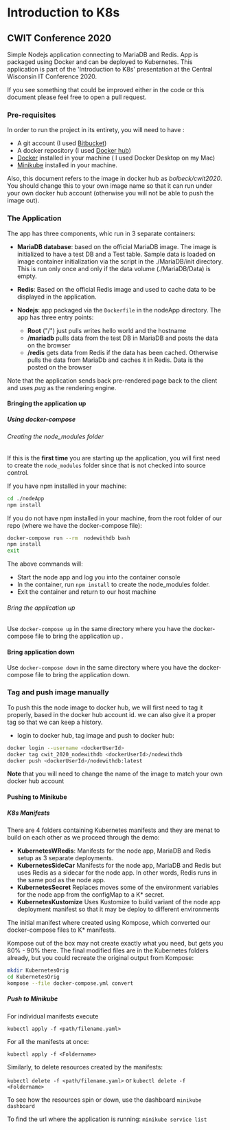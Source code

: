 # Introduction to K8s
## CWIT Conference 2020

Simple Nodejs application connecting to MariaDB and Redis. App is packaged using Docker and can be deployed to Kubernetes. This application is part of the 'Introduction to K8s' presentation at the Central Wisconsin IT Conference 2020.

If you see something that could be improved either in the code or this document please feel free to open a pull request.

### Pre-requisites
In order to run the project in its entirety, you will need to have :

- A git account (I used [Bitbucket](http://bitbucket.org))
- A docker repository (I used [Docker hub](hub.docker.com))
- [Docker](docker.com) installed in your machine ( I used Docker Desktop on my Mac)
- [Minikube](https://minikube.sigs.k8s.io) installed in your machine.

Also, this document refers to the image in docker hub as _bolbeck/cwit2020_. You should change this to your own image name so that it can run under your own docker hub account (otherwise you will not be able to push the image out).

### The Application

The app has three components, whic run in 3 separate containers:

- **MariaDB database**: based on the official MariaDB image. The image is initialized to have a test DB and a Test table. Sample data is loaded on image container initialization via the script in the ./MariaDB/init directory. This is run only once and only if the data volume (./MariaDB/Data) is empty.

- **Redis**: Based on the official Redis image and used to cache data to be displayed in the application.


- **Nodejs**: app packaged via the ```Dockerfile``` in the nodeApp directory. The app has three entry points:
    - **Root** ("/") just pulls writes hello world and the hostname
    - **/mariadb** pulls data from the test DB in MariaDB and posts the data on the browser
    - **/redis** gets data from Redis if the data has been cached. Otherwise pulls the data from MariaDb and caches it in Redis. Data is the posted on the browser

Note that the application sends back pre-rendered page back to the client and uses _pug_ as the rendering engine.

#### Bringing the application up

##### Using docker-compose

###### Creating the node_modules folder

If this is the **first time** you are starting up the application, you will first need to create the ```node_modules``` folder since that is not checked into source control.

If you have npm installed in your machine:

``` bash
cd ./nodeApp
npm install
```

If you do not have npm installed in your machine, from the root folder of our repo (where we have the docker-compose file):

``` bash
docker-compose run --rm  nodewithdb bash
npm install
exit
```
The above commands will:

- Start the node app and log you into the container console
- In the container, run ```npm install``` to create the node_modules folder.
- Exit the container and return to our host machine

###### Bring the application up

Use ```docker-compose up``` in the same directory where you have the docker-compose file to bring the application up .


#### Bring application down

Use ```docker-compose down``` in the same directory where you have the docker-compose file to bring the application down.

### Tag and push image manually

To push this the node image to docker hub, we will first need to tag it properly, based in the docker hub account id. we can also give it a proper tag so that we can keep a history.

- login to docker hub, tag image and push to docker hub:

```bash
docker login --username <dockerUserId>
docker tag cwit_2020_nodewithdb <dockerUserId>/nodewithdb
docker push <dockerUserId>/nodewithdb:latest
```

**Note** that you will need to change the name of the image to match your own docker hub account

#### Pushing to Minikube

##### K8s Manifests

There are 4 folders containing Kubernetes manifests and they are menat to build on each other as we proceed through the demo:

- **KubernetesWRedis**: Manifests for the node app, MariaDB and Redis setup as 3 separate deployments.
- **KubernetesSideCar** Manifests for the node app, MariaDB and Redis but uses Redis as a sidecar for the node app. In other words, Redis runs in the same pod as the node app.
- **KubernetesSecret** Replaces moves some of the environment variables for the node app from the configMap to a K* secret.
- **KubernetesKustomize** Uses Kustomize to build variant of the node app deployment manifest so that it may be deploy to different environments

The initial manifest where created using Kompose, which converted our docker-compose files to K* manifests.

Kompose out of the box may not create exactly what you need, but gets you 80% - 90% there. The final modified files are in the Kubernetes folders already, but you could recreate the original output from Kompose:

``` bash
mkdir KubernetesOrig
cd KubernetesOrig
kompose --file docker-compose.yml convert
```

##### Push to Minikube

For individual manifests execute

```kubectl apply -f <path/filename.yaml>```

For all the manifests at once:

```kubectl apply -f <Foldername>```

Similarly, to delete resources created by the manifests:

```kubectl delete -f <path/filename.yaml>```
or
```kubectl delete -f <Foldername>```

To see how the resources spin or down, use the dashboard
```minikube dashboard```

To find the url where the application is running:
```minikube service list```
